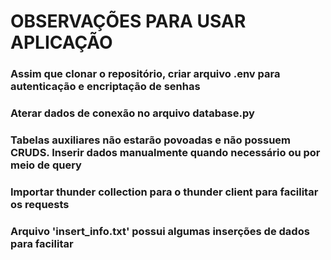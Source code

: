 # OBSERVAÇÕES PARA USAR APLICAÇÃO

### Assim que clonar o repositório, criar arquivo .env para autenticação e encriptação de senhas

### Aterar dados de conexão no arquivo database.py

### Tabelas auxiliares não estarão povoadas e não possuem CRUDS. Inserir dados manualmente quando necessário ou por meio de query

### Importar thunder collection para o thunder client para facilitar os requests

### Arquivo 'insert_info.txt' possui algumas inserções de dados para facilitar

